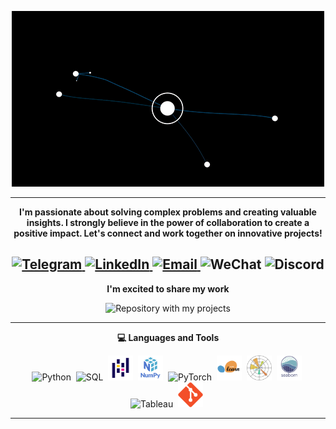 
<p align="center">
  <img src="https://github.com/dkalenov/dkalenov/raw/main/assets/github.gif" alt="Hi👋 I'm Dmitrii, a data scientist" >
</p>

---

<p align="center"><strong>I'm passionate about solving complex problems and creating valuable insights. I strongly believe in the power of collaboration to create a positive impact. Let's connect and work together on innovative projects!</strong></p>


<h2 align='center'> <a href="https://t.me/KDR_98" class="badge">
    <img src="https://img.shields.io/badge/-@KDR__98-2CA5E0?style=flat&logo=Telegram&amp;logoColor=white" alt="Telegram" height="22">
  </a>
  <a href="https://www.linkedin.com/in/dmitrii-kalenov" class="badge">
    <img src="https://img.shields.io/badge/-dmitrii--kalenov-0077B5?style=flat&logo=LinkedIn&amp;logoColor=white" alt="LinkedIn" height="22">
  </a>
  <a href="mailto:drkalenov@gmail.com" class="badge">
    <img src="https://img.shields.io/badge/-drkalenov@gmail.com-D14836?style=flat&logo=Gmail&amp;logoColor=white" alt="Email" height="22">
  </a>
  <span class="badge">
    <img src="https://img.shields.io/badge/-kalyonovdr-7BB32E?style=flat&logo=WeChat&amp;logoColor=white" alt="WeChat" height="22">
  </span>
  <span class="badge">
    <img src="https://img.shields.io/badge/-dmitrykalyonov-7289DA?style=flat&logo=Discord&amp;logoColor=white" alt="Discord" height="22">
  </span></h2> 


<p align="center"><strong>I'm excited to share my work</strong></p>
<p align='center'> <img src="https://img.shields.io/badge/-MyProjects-black?style=flat&logo=github&labelColor=black" alt="Repository with my projects"  height="25"> </p>

---
<p align="center"><strong>💻 Languages and Tools</strong></p>

<p align="center">
  <img src="https://cdn-icons-png.flaticon.com/128/5968/5968350.png" title="Python" alt="Python" width="40" height="40"/>&nbsp
  <img src="https://cdn-icons-png.flaticon.com/128/5815/5815809.png" title="SQL" alt="SQL" width="40" height="40"/>&nbsp
  <img src="https://github.com/dkalenov/dkalenov/raw/main/assets/Pandas_logo.png" title="Pandas" alt="Pandas" width="40" height="40"/>&nbsp
  <img src="https://github.com/dkalenov/dkalenov/raw/main/assets/numpy_logo.png" title="NumPy" alt="NumPy" width="40" height="40"/>&nbsp
  <img src="https://profilinator.rishav.dev/skills-assets/pytorch-icon.svg" title="PyTorch" alt="PyTorch" width="40" height="40"/>&nbsp
  <img src="https://github.com/dkalenov/dkalenov/raw/main/assets/Scikit-learn_logo.png" title="Scikit-learn" alt="Scikit-learn" width="40" height="40"/>&nbsp
  <img src="https://github.com/dkalenov/dkalenov/raw/main/assets/matplotlib_logo.svg.png" title="Matplotlib" alt="Matplotlib" width="40" height="40"/>&nbsp
  <img src="https://github.com/dkalenov/dkalenov/raw/main/assets/Seaborn_logo.png" title="Seaborn" alt="Seaborn" width="40" height="40"/>&nbsp
  <img src="https://profilinator.rishav.dev/skills-assets/tableau.svg" title="Tableau" alt="Tableau" width="40" height="40"/>&nbsp
  <img src="https://github.com/devicons/devicon/blob/master/icons/git/git-original.svg" title="Git" alt="git" width="40" height="40"/>&nbsp
</p>

---

<!--
**dkalenov/dkalenov** is a ✨ _special_ ✨ repository because its `README.md` (this file) appears on your GitHub profile.

Here are some ideas to get you started:

- 🔭 I’m currently working on ...
- 🌱 I’m currently learning ...
- 👯 I’m looking to collaborate on ...
- 🤔 I’m looking for help with ...
- 💬 Ask me about ...
- 📫 How to reach me: ...
- 😄 Pronouns: ...
- ⚡ Fun fact: ...
-->
